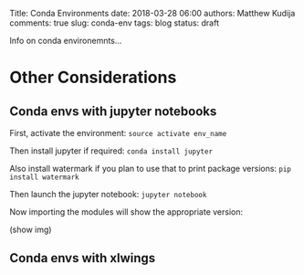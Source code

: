 Title: Conda Environments
date: 2018-03-28 06:00
authors: Matthew Kudija
comments: true
slug: conda-env
tags: blog
status: draft

<!-- ![alt]({filename}/images/welcome.png) -->


<!-- PELICAN_BEGIN_SUMMARY -->

Info on conda environemnts...

<!-- PELICAN_END_SUMMARY -->



# Other Considerations

## Conda envs with jupyter notebooks

First, activate the environment:
`source activate env_name`

Then install jupyter if required:
`conda install jupyter`

Also install watermark if you plan to use that to print package versions:
`pip install watermark`

Then launch the jupyter notebook:
`jupyter notebook`

Now importing the modules will show the appropriate version:

(show img)



## Conda envs with xlwings


